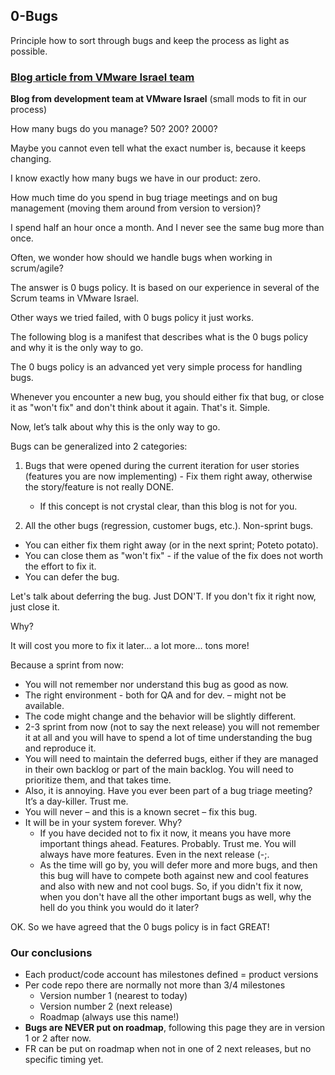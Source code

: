 ## 0-Bugs

Principle how to sort through bugs and keep the process as light as possible.

### [Blog article from VMware Israel team](http://galzellermayer.blogspot.ae/2013/05/0-bugs-policy.html)

**Blog from development team at VMware Israel**
(small mods to fit in our process)

How many bugs do you manage? 50? 200? 2000?

Maybe you cannot even tell what the exact number is, because it keeps changing.

I know exactly how many bugs we have in our product: zero.

How much time do you spend in bug triage meetings and on bug management (moving them around from version to version)?

I spend half an hour once a month. And I never see the same bug more than once.

Often, we wonder how should we handle bugs when working in scrum/agile?

The answer is 0 bugs policy. It is based on our experience in several of the Scrum teams in VMware Israel.

Other ways we tried failed, with 0 bugs policy it just works.

The following blog is a manifest that describes what is the 0 bugs policy and why it is the only way to go.

The 0 bugs policy is an advanced yet very simple process for handling bugs.

Whenever you encounter a new bug, you should either fix that bug, or close it as "won't fix" and don't think about it again. That's it. Simple.

Now, let’s talk about why this is the only way to go.

Bugs can be generalized into 2 categories:

1. Bugs that were opened during the current iteration for user stories (features you are now implementing) - Fix them right away, otherwise the story/feature is not really DONE.
	- If this concept is not crystal clear, than this blog is not for you.

2. All the other bugs (regression, customer bugs, etc.). Non-sprint bugs.

- You can either fix them right away (or in the next sprint; Poteto potato).
- You can close them as "won't fix" - if the value of the fix does not worth the effort to fix it.
- You can defer the bug.

Let's talk about deferring the bug.
Just DON'T. If you don't fix it right now, just close it.

Why?

It will cost you more to fix it later... a lot more... tons more!

Because a sprint from now:

- You will not remember nor understand this bug as good as now.
- The right environment - both for QA and for dev. – might not be available.
- The code might change and the behavior will be slightly different.
- 2-3 sprint from now (not to say the next release) you will not remember it at all and you will have to
spend a lot of time understanding the bug and reproduce it.
- You will need to maintain the deferred bugs, either if they are managed in their own backlog or part of the main backlog. You will need to prioritize them, and that takes time.
- Also, it is annoying. Have you ever been part of a bug triage meeting? It’s a day-killer. Trust me.
- You will never – and this is a known secret – fix this bug.
- It will be in your system forever. Why?
	-  If you have decided not to fix it now, it means you have more important things ahead. Features. Probably. Trust me. You will always have more features. Even in the next release (-;.
	-  As the time will go by, you will defer more and more bugs, and then this bug will have to compete both against new and cool features and also with new and not cool bugs. So, if you didn't fix it now, when you don't have all the other important bugs as well, why the hell do you think you would do it later?


OK. So we have agreed that the 0 bugs policy is in fact GREAT!

### Our conclusions

- Each product/code account has milestones defined = product versions
- Per code repo there are normally not more than 3/4 milestones
  - Version number 1 (nearest to today)
  - Version number 2 (next release)
  - Roadmap (always use this name!)
- **Bugs are NEVER put on roadmap**, following this page they are in version 1 or 2 after now.
- FR can be put on roadmap when not in one of 2 next releases, but no specific timing yet.
